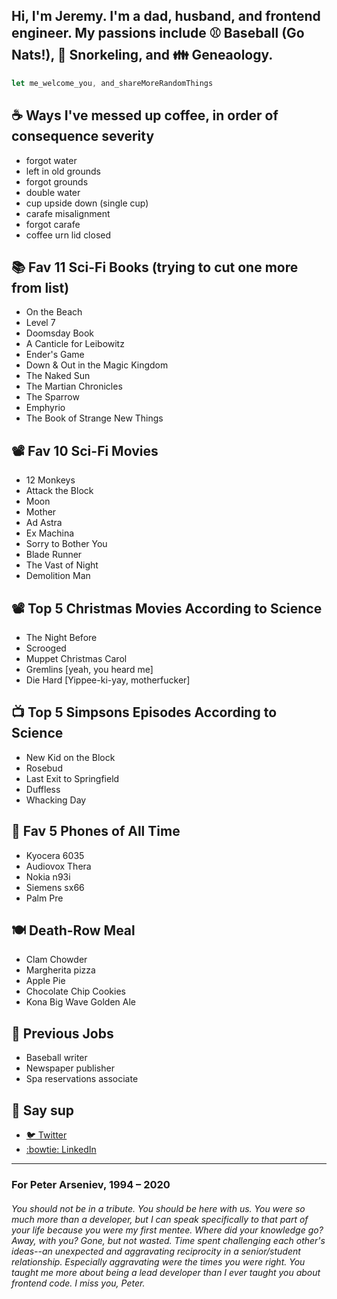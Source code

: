 ## Hi, I'm Jeremy. I'm a dad, husband, and frontend engineer. My passions include ⚾️ Baseball (Go Nats!), 🤿 Snorkeling, and 👪 Geneaology.
```javascript
let me_welcome_you, and_shareMoreRandomThings
```

## ☕ Ways I've messed up coffee, in order of consequence severity
- forgot water
- left in old grounds
- forgot grounds 
- double water
- cup upside down (single cup)
- carafe misalignment
- forgot carafe
- coffee urn lid closed

## 📚 Fav 11 Sci-Fi Books (trying to cut one more from list)
- On the Beach
- Level 7
- Doomsday Book
- A Canticle for Leibowitz 
- Ender's Game
- Down & Out in the Magic Kingdom
- The Naked Sun
- The Martian Chronicles
- The Sparrow 
- Emphyrio
- The Book of Strange New Things

## 📽️ Fav 10 Sci-Fi Movies
- 12 Monkeys
- Attack the Block
- Moon
- Mother
- Ad Astra
- Ex Machina
- Sorry to Bother You
- Blade Runner
- The Vast of Night
- Demolition Man 

## 📽️ Top 5 Christmas Movies According to Science
- The Night Before 
- Scrooged
- Muppet Christmas Carol
- Gremlins [yeah, you heard me]
- Die Hard [Yippee-ki-yay, motherfucker]

## 📺 Top 5 Simpsons Episodes According to Science
- New Kid on the Block
- Rosebud
- Last Exit to Springfield
- Duffless
- Whacking Day

## 📱 Fav 5 Phones of All Time
- Kyocera 6035
- Audiovox Thera
- Nokia n93i
- Siemens sx66
- Palm Pre

##  🍽️  Death-Row Meal
- Clam Chowder
- Margherita pizza
- Apple Pie
- Chocolate Chip Cookies
- Kona Big Wave Golden Ale

## 💼 Previous Jobs
- Baseball writer
- Newspaper publisher
- Spa reservations associate

## 👋 Say sup
- <a href="https://twitter.com/neanderthalian" target="_blank">🐦 Twitter</a>
- <a href="https://www.linkedin.com/in/jeremybatesdc/" target="_blank">:bowtie: LinkedIn</a>

---

### For Peter Arseniev, 1994 – 2020
###### You should not be in a tribute. You should be here with us. You were so much more than a developer, but I can speak specifically to that part of your life because you were my first mentee. Where did your knowledge go? Away, with you? Gone, but not wasted. Time spent challenging each other's ideas--an unexpected and aggravating reciprocity in a senior/student relationship. Especially aggravating were the times you were right. You taught me more about being a lead developer than I ever taught you about frontend code. I miss you, Peter.
